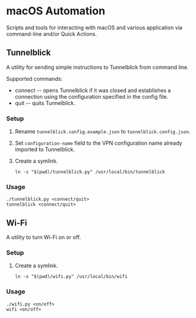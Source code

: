 # macOS Automation

Scripts and tools for interacting with macOS and various application via
command-line and/or Quick Actions.

## Tunnelblick

A utility for sending simple instructions to Tunnelblick from command line.

Supported commands:

- connect -- opens Tunnelblick if it was closed and establishes a connection
  using the configuration specified in the config file.
- quit -- quits Tunnelblick.

### Setup

1. Rename `tunnelblick.config.example.json` to `tunnelblick.config.json`.
2. Set `configuration-name` field to the VPN configuration name already
   imported to Tunnelblick.
3. Create a symlink.

   ```console
   ln -s "$(pwd)/tunnelblick.py" /usr/local/bin/tunnelblick
   ```

### Usage

```console
./tunnelblick.py <connect/quit>
tunnelblick <connect/quit>
```

## Wi-Fi

A utility to turn Wi-Fi on or off.

### Setup

1. Create a symlink.

   ```console
   ln -s "$(pwd)/wifi.py" /usr/local/bin/wifi
   ```

### Usage

```console
./wifi.py <on/off>
wifi <on/off>
```
